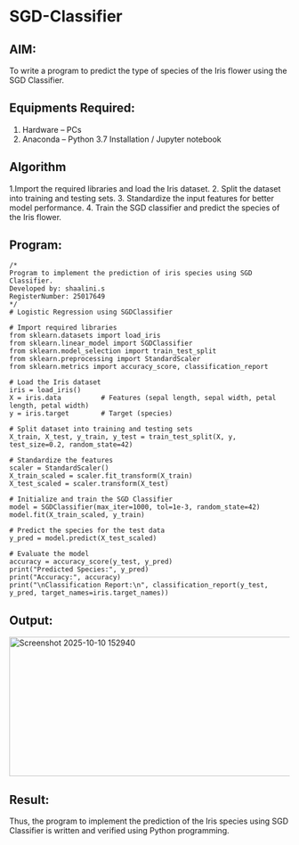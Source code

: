 # SGD-Classifier
## AIM:
To write a program to predict the type of species of the Iris flower using the SGD Classifier.

## Equipments Required:
1. Hardware – PCs
2. Anaconda – Python 3.7 Installation / Jupyter notebook

## Algorithm
1.Import the required libraries and load the Iris dataset.
2. Split the dataset into training and testing sets.
3. Standardize the input features for better model performance.
4. Train the SGD classifier and predict the species of the Iris flower.
## Program:
```
/*
Program to implement the prediction of iris species using SGD Classifier.
Developed by: shaalini.s
RegisterNumber: 25017649 
*/
# Logistic Regression using SGDClassifier

# Import required libraries
from sklearn.datasets import load_iris
from sklearn.linear_model import SGDClassifier
from sklearn.model_selection import train_test_split
from sklearn.preprocessing import StandardScaler
from sklearn.metrics import accuracy_score, classification_report

# Load the Iris dataset
iris = load_iris()
X = iris.data          # Features (sepal length, sepal width, petal length, petal width)
y = iris.target        # Target (species)

# Split dataset into training and testing sets
X_train, X_test, y_train, y_test = train_test_split(X, y, test_size=0.2, random_state=42)

# Standardize the features
scaler = StandardScaler()
X_train_scaled = scaler.fit_transform(X_train)
X_test_scaled = scaler.transform(X_test)

# Initialize and train the SGD Classifier
model = SGDClassifier(max_iter=1000, tol=1e-3, random_state=42)
model.fit(X_train_scaled, y_train)

# Predict the species for the test data
y_pred = model.predict(X_test_scaled)

# Evaluate the model
accuracy = accuracy_score(y_test, y_pred)
print("Predicted Species:", y_pred)
print("Accuracy:", accuracy)
print("\nClassification Report:\n", classification_report(y_test, y_pred, target_names=iris.target_names))
```

## Output:
<img width="749" height="250" alt="Screenshot 2025-10-10 152940" src="https://github.com/user-attachments/assets/51432a1d-28c1-421d-b9f6-2c5da7d4370c" />

## Result:
Thus, the program to implement the prediction of the Iris species using SGD Classifier is written and verified using Python programming.
